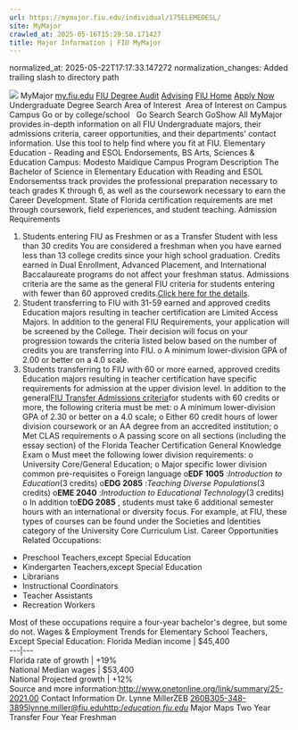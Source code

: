 ```yaml
---
url: https://mymajor.fiu.edu/individual/175ELEMEDESL/
site: MyMajor
crawled_at: 2025-05-16T15:29:58.171427
title: Major Information | FIU MyMajor
---
```

normalized_at: 2025-05-22T17:17:33.147272
normalization_changes: Added trailing slash to directory path

![](https://mymajor.fiu.edu/assets/logo-T4VPR2BI.png)
MyMajor
[my.fiu.edu](https://my.fiu.edu/)
[FIU Degree Audit](https://dasa.fiu.edu/all-departments/advising/panther-success-hub/panther-degree-audit/)
[Advising](https://advising.fiu.edu)
[FIU Home](https://www.fiu.edu/)
[Apply Now](https://admissions.fiu.edu/)
Undergraduate Degree Search
Area of Interest
​
Area of Interest
on
Campus
​
Campus
Go
or by college/school
​
​
Go
Search
Search
GoShow All
MyMajor provides in-depth information on all FIU Undergraduate majors, their admissions criteria, career opportunities, and their departments' contact information. Use this tool to help find where you fit at FIU.
Elementary Education - Reading and ESOL Endorsements,
BS
Arts, Sciences & Education
Campus:
Modesto Maidique Campus
Program Description
The Bachelor of Science in Elementary Education with Reading and ESOL Endorsementss track provides the professional preparation necessary to teach grades K through 6, as well as the coursework necessary to earn the Career Development. State of Florida certification requirements are met through coursework, field experiences, and student teaching.
Admission Requirements
1. Students entering FIU as Freshmen or as a Transfer Student with less than 30 credits
You are considered a freshman when you have earned less than 13 college credits since your high school graduation. Credits earned in Dual Enrollment, Advanced Placement, and International Baccalaureate programs do not affect your freshman status.
Admissions criteria are the same as the general FIU criteria for students entering with fewer than 60 approved credits.[Click here for the details](http://admissions.fiu.edu/apply/freshman/).
2. Student transferring to FIU with 31-59 earned and approved credits
Education majors resulting in teacher certification are Limited Access Majors. In addition to the general FIU Requirements, your application will be screened by the College. Their decision will focus on your progression towards the criteria listed below based on the number of credits you are transferring into FIU.
o A minimum lower-division GPA of 2.00 or better on a 4.0 scale.
3. Students transferring to FIU with 60 or more earned, approved credits
Education majors resulting in teacher certification have specific requirements for admission at the upper division level. In addition to the general[FIU Transfer Admissions criteria](http://admissions.fiu.edu/apply/transfer/)for students with 60 credits or more, the following criteria must be met:
o A minimum lower-division GPA of 2.30 or better on a 4.0 scale;
o Either 60 credit hours of lower division coursework or an AA degree from an accredited institution;
o Met CLAS requirements
o A passing score on all sections (including the essay section) of the Florida Teacher Certification General Knowledge Exam
o Must meet the following lower division requirements:
o University Core/General Education;
o Major specific lower division common pre-requisites
o Foreign language
o**EDF 1005** :_Introduction to Education_(3 credits)
o**EDG 2085** :_Teaching Diverse Populations_(3 credits)
o**EME 2040** :_Introduction to Educational Technology_(3 credits)
o In addition to**EDG 2085** , students must take 6 additional semester hours with an international or diversity focus. For example, at FIU, these types of courses can be found under the Societies and Identities category of the University Core Curriculum List.
Career Opportunities
Related Occupations:
  * Preschool Teachers,except Special Education
  * Kindergarten Teachers,except Special Education
  * Librarians
  * Instructional Coordinators
  * Teacher Assistants
  * Recreation Workers


Most of these occupations require a four-year bachelor's degree, but some do not.
Wages & Employment Trends for Elementary School Teachers, Except Special Education:
Florida Median income | $45,400  
---|---  
Florida rate of growth | +19%  
National Median wages | $53,400  
National Projected growth | +12%  
Source and more information:<http://www.onetonline.org/link/summary/25-2021.00>
Contact Information
Dr. Lynne MillerZEB 260B305-348-3895lynne.miller@fiu.edu[http:/_education.fiu.edu_](http://education.fiu.edu/)
Major Maps
Two Year Transfer
Four Year Freshman
